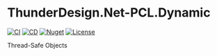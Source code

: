 # ThunderDesign.Net-PCL.Dynamic
[![CI](https://github.com/ThunderDesign/ThunderDesign.Net-PCL.Dynamic/actions/workflows/CI.yml/badge.svg)](https://github.com/ThunderDesign/ThunderDesign.Net-PCL.Dynamic/actions/workflows/CI.yml)
[![CD](https://github.com/ThunderDesign/ThunderDesign.Net-PCL.Dynamic/actions/workflows/CD.yml/badge.svg)](https://github.com/ThunderDesign/ThunderDesign.Net-PCL.Dynamic/actions/workflows/CD.yml)
[![Nuget](https://img.shields.io/nuget/v/ThunderDesign.Net-PCL.Dynamic)](https://www.nuget.org/packages/ThunderDesign.Net-PCL.Dynamic)
[![License](https://img.shields.io/github/license/ThunderDesign/ThunderDesign.Net-PCL.Dynamic)](https://github.com/ThunderDesign/ThunderDesign.Net-PCL.Dynamic/blob/main/LICENSE)

Thread-Safe Objects
